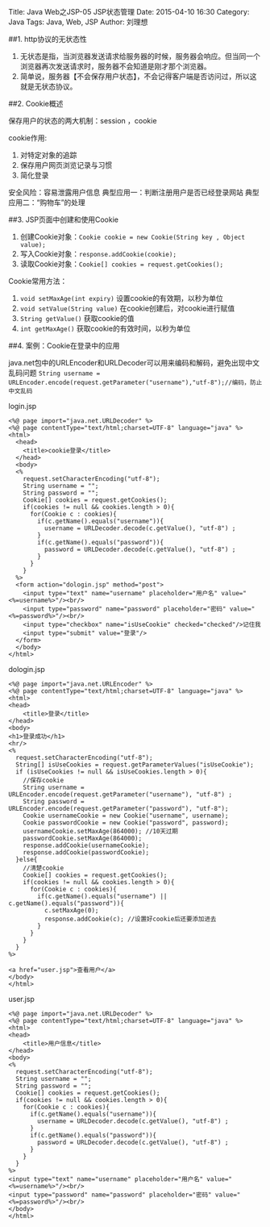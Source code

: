 Title: Java Web之JSP-05 JSP状态管理
Date: 2015-04-10 16:30
Category: Java
Tags: Java, Web, JSP
Author: 刘理想

##1. http协议的无状态性

1. 无状态是指，当浏览器发送请求给服务器的时候，服务器会响应。但当同一个浏览器再次发送请求时，服务器不会知道是刚才那个浏览器。
2. 简单说，服务器【不会保存用户状态】，不会记得客户端是否访问过，所以这就是无状态协议。

##2. Cookie概述

保存用户的状态的两大机制：session ，cookie

cookie作用:

1. 对特定对象的追踪 
2. 保存用户网页浏览记录与习惯
3. 简化登录

安全风险：容易泄露用户信息
典型应用一：判断注册用户是否已经登录网站
典型应用二：“购物车”的处理

##3. JSP页面中创建和使用Cookie

1. 创建Cookie对象：`Cookie cookie = new Cookie(String key , Object value);`
2. 写入Cookie对象：`response.addCookie(cookie);`
3. 读取Cookie对象：`Cookie[] cookies = request.getCookies();`

Cookie常用方法：

1. `void setMaxAge(int expiry)` 设置cookie的有效期，以秒为单位
2. `void setValue(String value)` 在cookie创建后，对cookie进行赋值
3. `String getValue()` 获取cookie的值
4. `int getMaxAge()` 获取cookie的有效时间，以秒为单位

##4. 案例：Cookie在登录中的应用

java.net包中的URLEncoder和URLDecoder可以用来编码和解码，避免出现中文乱码问题
`String username = URLEncoder.encode(request.getParameter("username"),"utf-8");//编码，防止中文乱码`

login.jsp

```
<%@ page import="java.net.URLDecoder" %>
<%@ page contentType="text/html;charset=UTF-8" language="java" %>
<html>
  <head>
    <title>cookie登录</title>
  </head>
  <body>
  <%
    request.setCharacterEncoding("utf-8");
    String username = "";
    String password = "";
    Cookie[] cookies = request.getCookies();
    if(cookies != null && cookies.length > 0){
      for(Cookie c : cookies){
        if(c.getName().equals("username")){
          username = URLDecoder.decode(c.getValue(), "utf-8") ;
        }
        if(c.getName().equals("password")){
          password = URLDecoder.decode(c.getValue(), "utf-8") ;
        }
      }
    }
  %>
  <form action="dologin.jsp" method="post">
    <input type="text" name="username" placeholder="用户名" value="<%=username%>"/><br/>
    <input type="password" name="password" placeholder="密码" value="<%=password%>"/><br/>
    <input type="checkbox" name="isUseCookie" checked="checked"/>记住我
    <input type="submit" value="登录"/>
  </form>
  </body>
</html>
```

dologin.jsp
```
<%@ page import="java.net.URLEncoder" %>
<%@ page contentType="text/html;charset=UTF-8" language="java" %>
<html>
<head>
    <title>登录</title>
</head>
<body>
<h1>登录成功</h1>
<hr/>
<%
  request.setCharacterEncoding("utf-8");
  String[] isUseCookies = request.getParameterValues("isUseCookie");
  if (isUseCookies != null && isUseCookies.length > 0){
    //保存cookie
    String username = URLEncoder.encode(request.getParameter("username"), "utf-8") ;
    String password = URLEncoder.encode(request.getParameter("password"), "utf-8");
    Cookie usernameCookie = new Cookie("username", username);
    Cookie passwordCookie = new Cookie("password", password);
    usernameCookie.setMaxAge(864000); //10天过期
    passwordCookie.setMaxAge(864000);
    response.addCookie(usernameCookie);
    response.addCookie(passwordCookie);
  }else{
    //清楚cookie
    Cookie[] cookies = request.getCookies();
    if(cookies != null && cookies.length > 0){
      for(Cookie c : cookies){
        if(c.getName().equals("username") || c.getName().equals("password")){
          c.setMaxAge(0);
          response.addCookie(c); //设置好cookie后还要添加进去
        }
      }
    }
  }
%>

<a href="user.jsp">查看用户</a>
</body>
</html>
```

user.jsp
```
<%@ page import="java.net.URLDecoder" %>
<%@ page contentType="text/html;charset=UTF-8" language="java" %>
<html>
<head>
    <title>用户信息</title>
</head>
<body>
<%
  request.setCharacterEncoding("utf-8");
  String username = "";
  String password = "";
  Cookie[] cookies = request.getCookies();
  if(cookies != null && cookies.length > 0){
    for(Cookie c : cookies){
      if(c.getName().equals("username")){
        username = URLDecoder.decode(c.getValue(), "utf-8") ;
      }
      if(c.getName().equals("password")){
        password = URLDecoder.decode(c.getValue(), "utf-8") ;
      }
    }
  }
%>
<input type="text" name="username" placeholder="用户名" value="<%=username%>"/><br/>
<input type="password" name="password" placeholder="密码" value="<%=password%>"/><br/>
</body>
</html>
```